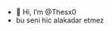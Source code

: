 - 👋 Hi, I’m @Thesx0
- bu seni hic alakadar etmez

<!---
Thesx0/Thesx0 is a ✨ special ✨ repository because its `README.md` (this file) appears on your GitHub profile.
You can click the Preview link to take a look at your changes.
--->
